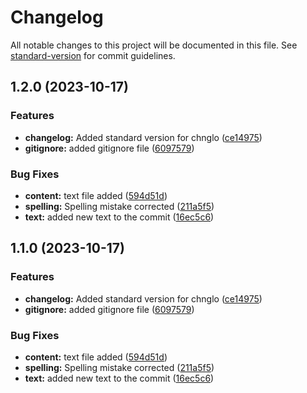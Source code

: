 # Changelog

All notable changes to this project will be documented in this file. See [standard-version](https://github.com/conventional-changelog/standard-version) for commit guidelines.

## 1.2.0 (2023-10-17)


### Features

* **changelog:** Added standard version for chnglo ([ce14975](https://github.com/kaviyarasan-Thirunavukkarasu/devopsCourse/commit/ce14975230faf5c309a2ae6021b80297a2a26781))
* **gitignore:** added gitignore file ([6097579](https://github.com/kaviyarasan-Thirunavukkarasu/devopsCourse/commit/60975794063a47301bfecea630c1f19576252fad))


### Bug Fixes

* **content:** text file added ([594d51d](https://github.com/kaviyarasan-Thirunavukkarasu/devopsCourse/commit/594d51d436903ada8cbea8a74df6bf008eae6a4c))
* **spelling:** Spelling mistake corrected ([211a5f5](https://github.com/kaviyarasan-Thirunavukkarasu/devopsCourse/commit/211a5f508301bded6866e59c94827af699340c5a))
* **text:** added new text to the commit ([16ec5c6](https://github.com/kaviyarasan-Thirunavukkarasu/devopsCourse/commit/16ec5c62d66ec0fa98603ceda4a9aa6a413fbe15))

## 1.1.0 (2023-10-17)


### Features

* **changelog:** Added standard version for chnglo ([ce14975](https://github.com/kaviyarasan-Thirunavukkarasu/devopsCourse/commit/ce14975230faf5c309a2ae6021b80297a2a26781))
* **gitignore:** added gitignore file ([6097579](https://github.com/kaviyarasan-Thirunavukkarasu/devopsCourse/commit/60975794063a47301bfecea630c1f19576252fad))


### Bug Fixes

* **content:** text file added ([594d51d](https://github.com/kaviyarasan-Thirunavukkarasu/devopsCourse/commit/594d51d436903ada8cbea8a74df6bf008eae6a4c))
* **spelling:** Spelling mistake corrected ([211a5f5](https://github.com/kaviyarasan-Thirunavukkarasu/devopsCourse/commit/211a5f508301bded6866e59c94827af699340c5a))
* **text:** added new text to the commit ([16ec5c6](https://github.com/kaviyarasan-Thirunavukkarasu/devopsCourse/commit/16ec5c62d66ec0fa98603ceda4a9aa6a413fbe15))
